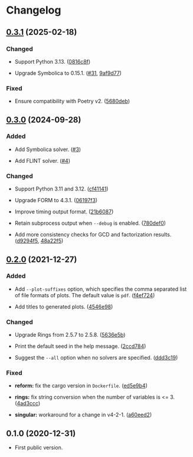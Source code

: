 # Changelog

<a name="0.3.1"></a>
## [0.3.1] (2025-02-18)

### Changed

- Support Python 3.13.
  ([0816c8f](https://github.com/tueda/polybench/commit/0816c8f230816310c92846d79aa04a587da89761))

- Upgrade Symbolica to 0.15.1.
  ([#31](https://github.com/tueda/polybench/pull/31),
  [9af9d77](https://github.com/tueda/polybench/commit/9af9d771fcb8a256ed591a194adece229defdbce))

### Fixed
- Ensure compatibility with Poetry v2.
  ([5680deb](https://github.com/tueda/polybench/commit/5680debfb6c58373e7e397f0c1cc7f68e55fb0b2))

<a name="0.3.0"></a>
## [0.3.0] (2024-09-28)

### Added

- Add Symbolica solver.
  ([#3](https://github.com/tueda/polybench/issues/3))

- Add FLINT solver.
  ([#4](https://github.com/tueda/polybench/issues/4))

### Changed

- Support Python 3.11 and 3.12.
  ([cf41141](https://github.com/tueda/polybench/commit/cf41141262f9d1619cfdbb0b292a97f8ec8253fd))

- Upgrade FORM to 4.3.1.
  ([06197f3](https://github.com/tueda/polybench/commit/06197f33dc36a1b1852b02b2ae5fcfe9c1479c57))

- Improve timing output format.
  ([21b6087](https://github.com/tueda/polybench/commit/21b6087d53d83a290e818dd9f9153d0d491b5796))

- Retain subprocess output when `--debug` is enabled.
  ([780def0](https://github.com/tueda/polybench/commit/780def0d9392cbfa5c31dcf7aaa8c99f196f5daa))

- Add more consistency checks for GCD and factorization results.
  ([d9294f5](https://github.com/tueda/polybench/commit/d9294f5cf1ac8794b2036df304eb9c0c7ffda8ae), [48a22f5](https://github.com/tueda/polybench/commit/48a22f57e8b3f675c3eb23b5e6e719e836e172aa))


<a name="0.2.0"></a>
## [0.2.0] (2021-12-27)

### Added

- Add `--plot-suffixes` option, which specifies the comma separated list of file formats of plots.
  The default value is `pdf`.
  ([f4ef724](https://github.com/tueda/polybench/commit/f4ef724a943273098487d4b39c589ab9e5e24174))

- Add titles to generated plots.
  ([4546e98](https://github.com/tueda/polybench/commit/4546e982151597acbd289dc1735b00e2b41b7674))

### Changed

- Upgrade Rings from 2.5.7 to 2.5.8.
  ([5636e5b](https://github.com/tueda/polybench/commit/5636e5b240abf038f6a6931fb85ca60afe20ddad))

- Print the default seed in the help message.
  ([2ccd784](https://github.com/tueda/polybench/commit/2ccd784c3cbf23e6c53b084ba187cbac4cea2aca))

- Suggest the `--all` option when no solvers are specified.
  ([ddd3c19](https://github.com/tueda/polybench/commit/ddd3c198e1192fd734ffc69cb1daf9b24980332e))

### Fixed

- **reform:** fix the cargo version in `Dockerfile`.
  ([ed5e9b4](https://github.com/tueda/polybench/commit/ed5e9b437bcf93e4df7f078ef0c68cccdc2d94fa))

- **rings:** fix string conversion when the number of variables is <= 3.
  ([4ad3ccc](https://github.com/tueda/polybench/commit/4ad3ccc9ed9810a64e1b0f0dfb44c19033d3d29a))

- **singular:** workaround for a change in v4-2-1.
  ([a60eed2](https://github.com/tueda/polybench/commit/a60eed27976115502e71ee31c9e02c48b08e0591))


<a name="0.1.0"></a>
## 0.1.0 (2020-12-31)

- First public version.


[0.3.1]: https://github.com/tueda/polybench/compare/0.3.0...0.3.1
[0.3.0]: https://github.com/tueda/polybench/compare/0.2.0...0.3.0
[0.2.0]: https://github.com/tueda/polybench/compare/0.1.0...0.2.0
